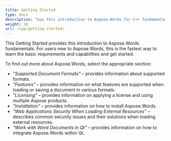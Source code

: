 ```yaml
---
title: Getting Started
type: docs
description: "Use this introduction to Aspose.Words for C++ fundamentals to start realizing the value of Aspose.Words for your business."
weight: 10
url: /cpp/getting-started/
---
```


This Getting Started provides this introduction to Aspose.Words fundamentals. For users new to Aspose.Words, this is the fastest way to learn the basic requirements and capabilities and get started.

To find out more about Aspose.Words, select the appropriate section:

- *"Supported Document Formats"* – provides information about supported formats.
- *"Features"* – provides information on what features are supported when loading or saving a document in various formats.
- *"Licensing"* – provides information on applying a license and using multiple Aspose products.
- *"Installation"* – provides information on how to install Aspose.Words.
- *"Web Applications Security When Loading External Resources"* – describes common security issues and their solutions  when loading external resources.
- *"Work with Word Documents in Qt"* – provides information on how to integrate Aspose.Words within Qt.